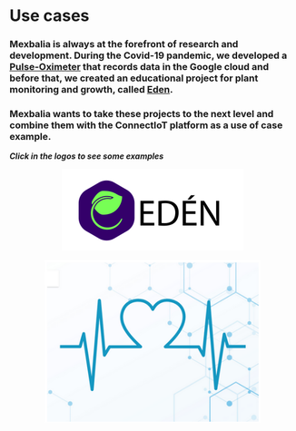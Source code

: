 # Use cases

### Mexbalia is always at the forefront of research and development. During the Covid-19 pandemic, we developed a [Pulse-Oximeter](https://mexbalia.com/oximeter/) that records data in the Google cloud and before that, we created an educational project for plant monitoring and growth, called [Eden](https://mexbalia.com/eden/).

### Mexbalia wants to take these projects to the next level and combine them with the ConnectIoT platform as a use of case example. 

***Click in the logos to see some examples***

<center>

[![Arq,use](../assets/images/Captura-de-pantalla-de-2020-09-29-14-28-07.png)](Eden/EDEN.md)

</center>
<center>

[![Arq,use](../assets/images/Captura-de-pantalla-de-2020-09-29-14-36-03.png)](Oximeter/OXIMETER.md)

</center>


